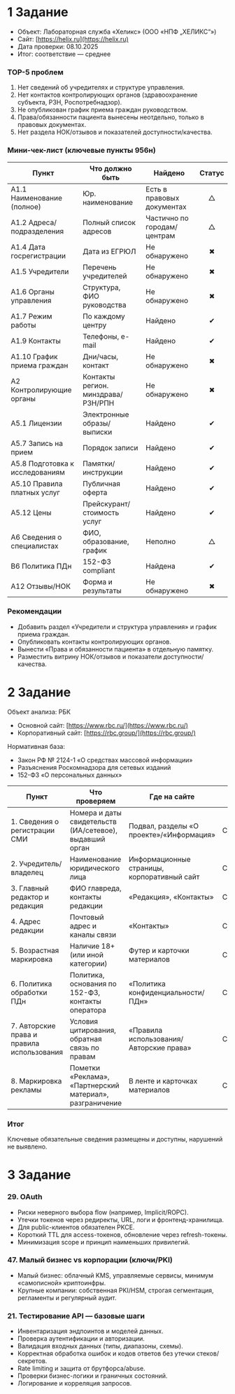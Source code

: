 # 1 Задание
* Объект: Лабораторная служба «Хеликс» (ООО «НПФ „ХЕЛИКС“»)
* Сайт: [https://helix.ru](https://helix.ru)
* Дата проверки: 08.10.2025
* Итог: соответствие — среднее

### TOP-5 проблем

1. Нет сведений об учредителях и структуре управления.
2. Нет контактов контролирующих органов (здравоохранение субъекта, РЗН, Роспотребнадзор).
3. Не опубликован график приема граждан руководством.
4. Права/обязанности пациента вынесены неотдельно, только в правовых документах.
5. Нет раздела НОК/отзывов и показателей доступности/качества.

### Мини-чек-лист (ключевые пункты 956н)

| Пункт                           | Что должно быть                    | Найдено                     | Статус |
| ------------------------------- | ---------------------------------- | --------------------------- | :----: |
| A1.1 Наименование (полное)      | Юр. наименование                   | Есть в правовых документах  |    △   |
| A1.2 Адреса/подразделения       | Полный список адресов              | Частично по городам/центрам |    △   |
| A1.4 Дата госрегистрации        | Дата из ЕГРЮЛ                      | Не обнаружено               |    ✖   |
| A1.5 Учредители                 | Перечень учредителей               | Не обнаружено               |    ✖   |
| A1.6 Органы управления          | Структура, ФИО руководства         | Не обнаружено               |    ✖   |
| A1.7 Режим работы               | По каждому центру                  | Найдено                     |    ✔   |
| A1.9 Контакты                   | Телефоны, e-mail                   | Найдено                     |    ✔   |
| A1.10 График приема граждан     | Дни/часы, контакт                  | Не обнаружено               |    ✖   |
| A2 Контролирующие органы        | Контакты регион. минздрава/РЗН/РПН | Не обнаружено               |    ✖   |
| A5.1 Лицензии                   | Электронные образы/выписки         | Найдено                     |    ✔   |
| A5.7 Запись на прием            | Порядок записи                     | Найдено                     |    ✔   |
| A5.8 Подготовка к исследованиям | Памятки/инструкции                 | Найдено                     |    ✔   |
| A5.10 Правила платных услуг     | Публичная оферта                   | Найдено                     |    ✔   |
| A5.12 Цены                      | Прейскурант/стоимость услуг        | Найдено                     |    ✔   |
| A6 Сведения о специалистах      | ФИО, образование, график           | Неполно                     |    △   |
| B6 Политика ПДн                 | 152-ФЗ compliant                   | Найдена                     |    ✔   |
| A12 Отзывы/НОК                  | Форма и результаты                 | Не обнаружено               |    ✖   |

### Рекомендации
* Добавить раздел «Учредители и структура управления» и график приема граждан.
* Опубликовать контакты контролирующих органов.
* Вынести «Права и обязанности пациента» в отдельную памятку.
* Разместить витрину НОК/отзывов и показатели доступности/качества.

# 2 Задание
Объект анализа: РБК

* Основной сайт: [https://www.rbc.ru/](https://www.rbc.ru/)
* Корпоративный сайт: [https://rbc.group/](https://rbc.group/)

Нормативная база:

* Закон РФ № 2124-1 «О средствах массовой информации»
* Разъяснения Роскомнадзора для сетевых изданий
* 152-ФЗ «О персональных данных»

| Пункт                                      | Что проверяем                                            | Где на сайте                                | Статус        |
| ------------------------------------------ | -------------------------------------------------------- | ------------------------------------------- | ------------- |
| 1. Сведения о регистрации СМИ              | Номера и даты свидетельств (ИА/сетевое), выдавший орган  | Подвал, разделы «О проекте»/«Информация»    | Соответствует |
| 2. Учредитель/владелец                     | Наименование юридического лица                           | Информационные страницы, корпоративный сайт | Соответствует |
| 3. Главный редактор и редакция             | ФИО главреда, контакты редакции                          | «Редакция», «Контакты»                      | Соответствует |
| 4. Адрес редакции                          | Почтовый адрес и каналы связи                            | «Контакты»                                  | Соответствует |
| 5. Возрастная маркировка                   | Наличие 18+ (или иной категории)                         | Футер и карточки материалов                 | Соответствует |
| 6. Политика обработки ПДн                  | Политика, основания по 152-ФЗ, контакты оператора        | «Политика конфиденциальности/ПДн»           | Соответствует |
| 7. Авторские права и правила использования | Условия цитирования, обратная связь по правам            | «Правила использования/Авторские права»     | Соответствует |
| 8. Маркировка рекламы                      | Пометки «Реклама», «Партнерский материал», разграничение | В ленте и карточках материалов              | Соответствует |


### Итог

Ключевые обязательные сведения размещены и доступны, нарушений не выявлено.

# 3 Задание

### 29. OAuth

* Риски неверного выбора flow (например, Implicit/ROPC).
* Утечки токенов через редиректы, URL, логи и фронтенд-хранилища.
* Для public-клиентов обязателен PKCE.
* Короткий TTL для access-токенов, обновление через refresh-токены.
* Минимизация scope и принцип наименьших привилегий.

### 47. Малый бизнес vs корпорации (ключи/PKI)

* Малый бизнес: облачный KMS, управляемые сервисы, минимум «самописной» криптоинфры.
* Крупные компании: собственная PKI/HSM, строгая сегментация, регламенты и регулярный аудит.

### 21. Тестирование API — базовые шаги

* Инвентаризация эндпоинтов и моделей данных.
* Проверка аутентификации и авторизации.
* Валидация входных данных (типы, диапазоны, схемы).
* Корректная обработка ошибок и кодов ответов без утечки стеков/секретов.
* Rate limiting и защита от брутфорса/abuse.
* Проверки бизнес-логики и граничных состояний.
* Логирование и корреляция запросов.
